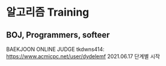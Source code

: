 # 알고리즘 Training

## BOJ, Programmers, softeer

BAEKJOON ONLINE JUDGE
tkdwns414: https://www.acmicpc.net/user/dydelemf
2021.06.17 단계별 시작

